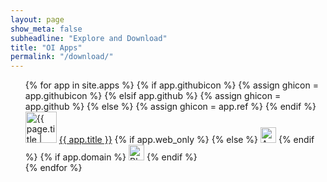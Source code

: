 ```yaml
---
layout: page
show_meta: false
subheadline: "Explore and Download"
title: "OI Apps"
permalink: "/download/"
---
```

<ul style="list-style: none;">
    {% for app in site.apps %}
		<!-- 1:{{app.githubicon}} 2:app.github 3:app.ref -->
		{% if app.githubicon %}
		{% assign ghicon = app.githubicon %}
		{% elsif app.github %}
		{% assign ghicon = app.github %}
		{% else %}
		{% assign ghicon = app.ref %}
		{% endif %}
		<li><img src="https://raw.githubusercontent.com/openintents/{{ ghicon }}/master/promotion/icons/ic_launcher_{{ghicon}}_512.png" width="50" alt="{{ page.title | escape_once }}"/>
		<a href="{{ site.url }}/{{ app.ref}}">{{ app.title }}</a>
		{% if app.web_only %}
		<!--web only-->
		{% else %}
		<img src="https://raw.githubusercontent.com/openintents/openintents.github.io/master/images/android.png" width="25" alt="Android"/>
		{% endif %}
		{% if app.domain %}
		<img src="https://raw.githubusercontent.com/openintents/openintents.github.io/master/images/blockstack.png" width="25" alt="Blockstack"/>
		{% endif %}
		</li>
    {% endfor %}
</ul>
